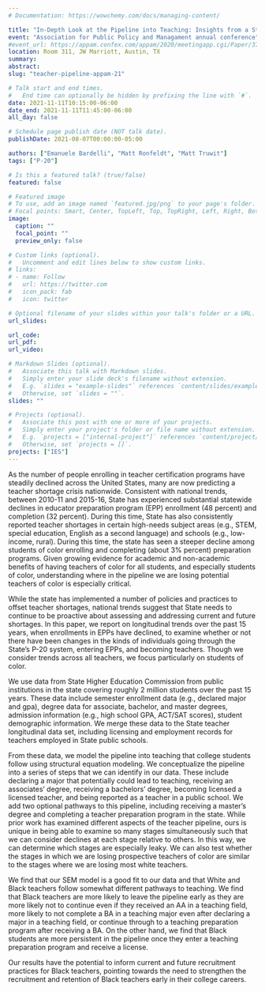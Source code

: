 ```yaml
---
# Documentation: https://wowchemy.com/docs/managing-content/

title: "In-Depth Look at the Pipeline into Teaching: Insights from a State Longitudinal Data System"
event: "Association for Public Policy and Managament annual conference"
#event_url: https://appam.confex.com/appam/2020/meetingapp.cgi/Paper/37677
location: Room 311, JW Marriott, Austin, TX
summary:
abstract: 
slug: "teacher-pipeline-appam-21"

# Talk start and end times.
#   End time can optionally be hidden by prefixing the line with `#`.
date: 2021-11-11T10:15:00-06:00
date_end: 2021-11-11T11:45:00-06:00
all_day: false

# Schedule page publish date (NOT talk date).
publishDate: 2021-08-07T00:00:00-05:00

authors: ["Emanuele Bardelli", "Matt Ronfeldt", "Matt Truwit"]
tags: ["P-20"]

# Is this a featured talk? (true/false)
featured: false

# Featured image
# To use, add an image named `featured.jpg/png` to your page's folder. 
# Focal points: Smart, Center, TopLeft, Top, TopRight, Left, Right, BottomLeft, Bottom, BottomRight.
image:
  caption: ""
  focal_point: ""
  preview_only: false

# Custom links (optional).
#   Uncomment and edit lines below to show custom links.
# links:
# - name: Follow
#   url: https://twitter.com
#   icon_pack: fab
#   icon: twitter

# Optional filename of your slides within your talk's folder or a URL.
url_slides:

url_code:
url_pdf:
url_video:

# Markdown Slides (optional).
#   Associate this talk with Markdown slides.
#   Simply enter your slide deck's filename without extension.
#   E.g. `slides = "example-slides"` references `content/slides/example-slides.md`.
#   Otherwise, set `slides = ""`.
slides: ""

# Projects (optional).
#   Associate this post with one or more of your projects.
#   Simply enter your project's folder or file name without extension.
#   E.g. `projects = ["internal-project"]` references `content/project/deep-learning/index.md`.
#   Otherwise, set `projects = []`.
projects: ["IES"]
---
```


As the number of people enrolling in teacher certification programs have steadily declined across the United States, many are now predicting a teacher shortage crisis nationwide. Consistent with national trends, between 2010-11 and 2015-16, State has experienced substantial statewide declines in educator preparation program (EPP) enrollment (48 percent) and completion (32 percent). During this time, State has also consistently reported teacher shortages in certain high-needs subject areas (e.g., STEM, special education, English as a second language) and schools (e.g., low-income, rural). During this time, the state has seen a steeper decline among students of color enrolling and completing (about 3% percent) preparation programs. Given growing evidence for academic and non-academic benefits of having teachers of color for all students, and especially students of color, understanding where in the pipeline we are losing potential teachers of color is especially critical.

While the state has implemented a number of policies and practices to offset teacher shortages, national trends suggest that State needs to continue to be proactive about assessing and addressing current and future shortages.  In this paper, we report on longitudinal trends over the past 15 years, when enrollments in EPPs have declined, to examine whether or not there have been changes in the kinds of individuals going through the State’s P-20 system, entering EPPs, and becoming teachers. Though we consider trends across all teachers, we focus particularly on students of color. 

We use data from State Higher Education Commission from public institutions in the state covering roughly 2 million students over the past 15 years. These data include semester enrollment data (e.g., declared major and gpa), degree data for associate, bachelor, and master degrees, admission information (e.g., high school GPA, ACT/SAT scores), student demographic information. We merge these data to the State teacher longitudinal data set, including licensing and employment records for teachers employed in State public schools. 

From these data, we model the pipeline into teaching that college students follow using structural equation modeling. We conceptualize the pipeline into a series of steps that we can identify in our data. These include declaring a major that potentially could lead to teaching, receiving an associates’ degree, receiving a bachelors’ degree, becoming licensed a licensed teacher, and being reported as a teacher in a public school. We add two optional pathways to this pipeline, including receiving a master’s degree and completing a teacher preparation program in the state. While prior work has examined different aspects of the teacher pipeline, ours is unique in being able to examine so many stages simultaneously such that we can consider declines at each stage relative to others. In this way, we can determine which stages are especially leaky. We can also test whether the stages  in which we are losing prospective teachers of color are similar to the stages where we are  losing most white teachers.

We find that our SEM model is a good fit to our data and that White and Black teachers follow somewhat different pathways to teaching. We find that Black teachers are more likely to leave the pipeline early as they are more likely not to continue even if they received an AA in a teaching field, more likely to not complete a BA in a teaching major even after declaring a major in a teaching field, or continue through to a teaching preparation program after receiving a BA. On the other hand, we find that Black students are more persistent in the pipeline once they enter a teaching preparation program and receive a license.

Our results have the potential to inform current and future recruitment practices for Black teachers, pointing towards the need to strengthen the recruitment and retention of Black teachers early in their college careers.


